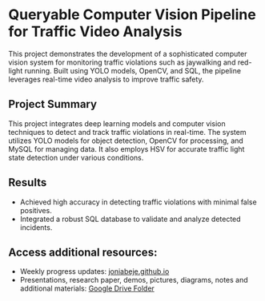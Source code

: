 # Queryable Computer Vision Pipeline for Traffic Video Analysis
This project demonstrates the development of a sophisticated computer vision system for monitoring traffic violations such as jaywalking and red-light running. Built using YOLO models, OpenCV, and SQL, the pipeline leverages real-time video analysis to improve traffic safety.


## Project Summary 
This project integrates deep learning models and computer vision techniques to detect and track traffic violations in real-time. The system utilizes YOLO models for object detection, OpenCV for processing, and MySQL for managing data. It also employs HSV for accurate traffic light state detection under various conditions.


## Results
- Achieved high accuracy in detecting traffic violations with minimal false positives.
- Integrated a robust SQL database to validate and analyze detected incidents.

## Access additional resources:
   - Weekly progress updates: [joniabeje.github.io](https://joniabeje.github.io/)
   - Presentations, research paper, demos, pictures, diagrams, notes and additional materials: [Google Drive Folder](https://drive.google.com/drive/folders/1zmo__KHb0HD4RWS3StLpCUhaSTBa52a2)
